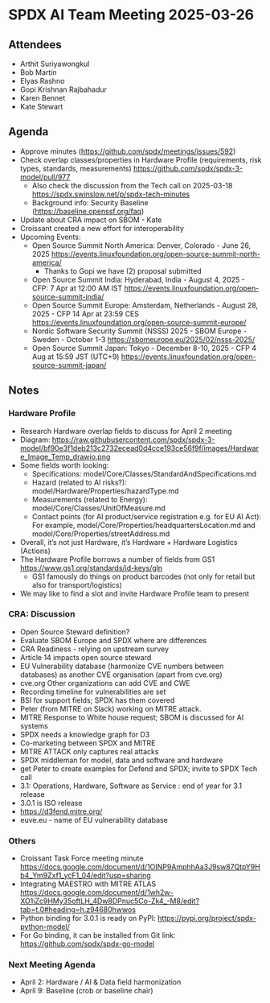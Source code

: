 # SPDX AI Team Meeting 2025-03-26

## Attendees

- Arthit Suriyawongkul
- Bob Martin
- Elyas Rashno
- Gopi Krishnan Rajbahadur
- Karen Bennet
- Kate Stewart

## Agenda

- Approve minutes (https://github.com/spdx/meetings/issues/592)
- Check overlap classes/properties in Hardware Profile (requirements, risk types, standards, measurements)
  https://github.com/spdx/spdx-3-model/pull/977
  - Also check the discussion from the Tech call on 2025-03-18
    https://spdx.swinslow.net/p/spdx-tech-minutes
  - Background info: Security Baseline (https://baseline.openssf.org/faq)
- Update  about CRA impact on SBOM - Kate
- Croissant created a new effort for interoperability
- Upcoming Events:
  - Open Source Summit North America: Denver, Colorado - June 26, 2025
    https://events.linuxfoundation.org/open-source-summit-north-america/
    - Thanks to Gopi we have (2) proposal submitted
  - Open Source Summit India: Hyderabad, India - August 4, 2025 - CFP: 7 Apr at 12:00 AM IST
    https://events.linuxfoundation.org/open-source-summit-india/
  - Open Source Summit Europe: Amsterdam, Netherlands - August 28, 2025 - CFP 14 Apr at 23:59 CES
    https://events.linuxfoundation.org/open-source-summit-europe/
  - Nordic Software Security Summit (NSSS) 2025 - SBOM Europe - Sweden - October 1-3
    https://sbomeurope.eu/2025/02/nsss-2025/
  - Open Source Summit Japan: Tokyo - December 8-10, 2025 - CFP 4 Aug at 15:59 JST (UTC+9)
    https://events.linuxfoundation.org/open-source-summit-japan/

## Notes

### Hardware Profile

- Research Hardware overlap fields to discuss for April 2 meeting
- Diagram: https://raw.githubusercontent.com/spdx/spdx-3-model/bf90e3f1deb213c2732ecead0d4cce193ce56f9f/images/Hardware_Image_Temp_drawio.png
- Some fields worth looking:
  - Specifications: model/Core/Classes/StandardAndSpecifications.md
  - Hazard (related to AI risks?): model/Hardware/Properties/hazardType.md
  - Measurements (related to Energy): model/Core/Classes/UnitOfMeasure.md
  - Contact points (for AI product/service registration e.g. for EU AI Act):
    For example, model/Core/Properties/headquartersLocation.md and
    model/Core/Properties/streetAddress.md
- Overall, it’s not just Hardware, it’s Hardware + Hardware Logistics (Actions)
- The Hardware Profile borrows a number of fields from GS1 https://www.gs1.org/standards/id-keys/gln
  - GS1 famously do things on product barcodes (not only for retail but also for transport/logistics)
- We may like to find a slot and invite Hardware Profile team to present

### CRA: Discussion

- Open Source Steward definition?
- Evaluate SBOM Europe and SPDX where are differences
- CRA Readiness - relying on upstream survey
- Article 14 impacts open source steward
- EU Vulnerability database (harmonize CVE numbers between databases) as another CVE organisation (apart from cve.org)
- cve.org Other organizations can add CVE and CWE
- Recording timeline for vulnerabilities are set
- BSI for support fields;  SPDX has them covered
- Peter (from MITRE on Slack) working on MITRE attack.  
- MITRE Response to White house request; SBOM is discussed for AI systems
- SPDX needs a knowledge graph for D3
- Co-marketing between SPDX and MITRE
- MITRE ATTACK only captures real attacks
- SPDX middleman for model, data and software and hardware
- get Peter to create examples for Defend and SPDX; invite to SPDX Tech call
- 3.1: Operations, Hardware, Software as Service :  end of year for 3.1 release
- 3.0.1 is ISO release
- https://d3fend.mitre.org/
- euve.eu  - name of EU vulnerability database

### Others

- Croissant Task Force meeting minute
  https://docs.google.com/document/d/1OINP9AmphhAa3J9sw87QtpY9Hb4_Ym9Zxf1_ycF1_04/edit?usp=sharing
- Integrating MAESTRO with MITRE ATLAS
  https://docs.google.com/document/d/1wh2w-XO1iZc9HMy35oftLH_4Dw8DPnuc5Co-Zk4_-M8/edit?tab=t.0#heading=h.z94680hwwos
- Python binding for 3.0.1 is ready on PyPI: https://pypi.org/project/spdx-python-model/  
- For Go binding, it can be installed from Git link: https://github.com/spdx/spdx-go-model

### Next Meeting Agenda

- April 2: Hardware / AI & Data field harmonization
- April 9: Baseline (crob or baseline chair)
